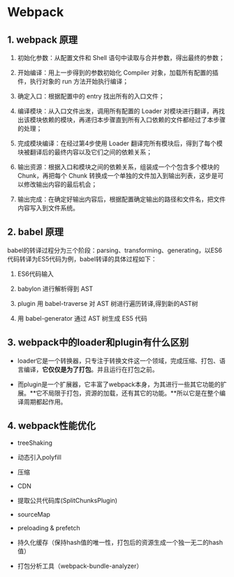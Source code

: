 <!--
 * @Author: Li Zhiliang
 * @Date: 2020-11-25 15:42:00
 * @LastEditors: Li Zhiliang
 * @LastEditTime: 2021-01-25 16:53:26
 * @FilePath: /FE-Interview.git/project/webpack.md
-->
# Webpack 

## 1. webpack 原理

1. 初始化参数：从配置文件和 Shell 语句中读取与合并参数，得出最终的参数；

2. 开始编译：用上一步得到的参数初始化 Compiler 对象，加载所有配置的插件，执行对象的 run 方法开始执行编译；

3. 确定入口：根据配置中的 entry 找出所有的入口文件；

4. 编译模块：从入口文件出发，调用所有配置的 Loader 对模块进行翻译，再找出该模块依赖的模块，再递归本步骤直到所有入口依赖的文件都经过了本步骤的处理；

5. 完成模块编译：在经过第4步使用 Loader 翻译完所有模块后，得到了每个模块被翻译后的最终内容以及它们之间的依赖关系；

6. 输出资源：根据入口和模块之间的依赖关系，组装成一个个包含多个模块的 Chunk，再把每个 Chunk 转换成一个单独的文件加入到输出列表，这步是可以修改输出内容的最后机会；

7. 输出完成：在确定好输出内容后，根据配置确定输出的路径和文件名，把文件内容写入到文件系统。

## 2. babel 原理

babel的转译过程分为三个阶段：parsing、transforming、generating，以ES6代码转译为ES5代码为例，babel转译的具体过程如下：

1. ES6代码输入

2. babylon 进行解析得到 AST

3. plugin 用 babel-traverse 对 AST 树进行遍历转译,得到新的AST树

4. 用 babel-generator 通过 AST 树生成 ES5 代码


## 3. webpack中的loader和plugin有什么区别

- loader它是一个转换器，只专注于转换文件这一个领域，完成压缩、打包、语言编译，**它仅仅是为了打包**。并且运行在打包之前。

- 而plugin是一个扩展器，它丰富了webpack本身，为其进行一些其它功能的扩展。**它不局限于打包，资源的加载，还有其它的功能。**所以它是在整个编译周期都起作用。

## 4. webpack性能优化

- treeShaking

- 动态引入polyfill

- 压缩

- CDN

- 提取公共代码库(SplitChunksPlugin)

- sourceMap

- preloading & prefetch

- 持久化缓存（保持hash值的唯一性，打包后的资源生成一个独一无二的hash值）

- 打包分析工具（webpack-bundle-analyzer）

